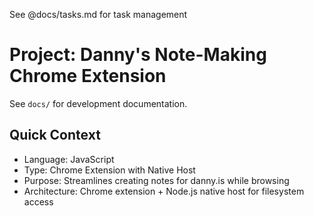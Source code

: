 See @docs/tasks.md for task management

# Project: Danny's Note-Making Chrome Extension

See `docs/` for development documentation.

## Quick Context

- Language: JavaScript
- Type: Chrome Extension with Native Host
- Purpose: Streamlines creating notes for danny.is while browsing
- Architecture: Chrome extension + Node.js native host for filesystem access
